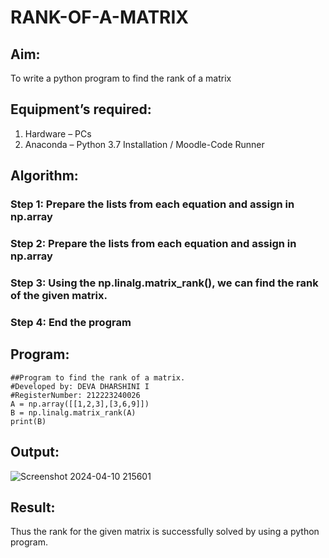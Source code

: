 # RANK-OF-A-MATRIX
## Aim:
To write a python program to find the rank of a matrix
## Equipment’s required:
1. 	Hardware – PCs
2. 	Anaconda – Python 3.7 Installation / Moodle-Code Runner
## Algorithm:
### Step 1: Prepare the lists from each equation and assign in np.array
### Step 2: Prepare the lists from each equation and assign in np.array
### Step 3: Using the np.linalg.matrix_rank(), we can find the rank of the given matrix.
### Step 4: End the program
## Program:
```
##Program to find the rank of a matrix.
#Developed by: DEVA DHARSHINI I
#RegisterNumber: 212223240026
A = np.array([[1,2,3],[3,6,9]])
B = np.linalg.matrix_rank(A)
print(B)
```
## Output:
![Screenshot 2024-04-10 215601](https://github.com/deesk13/RANK-OF-A-MATRIX/assets/150927063/def54963-b60f-46ca-9567-89e005255099)

## Result:
Thus the rank for the given matrix is successfully solved by  using a python program.

